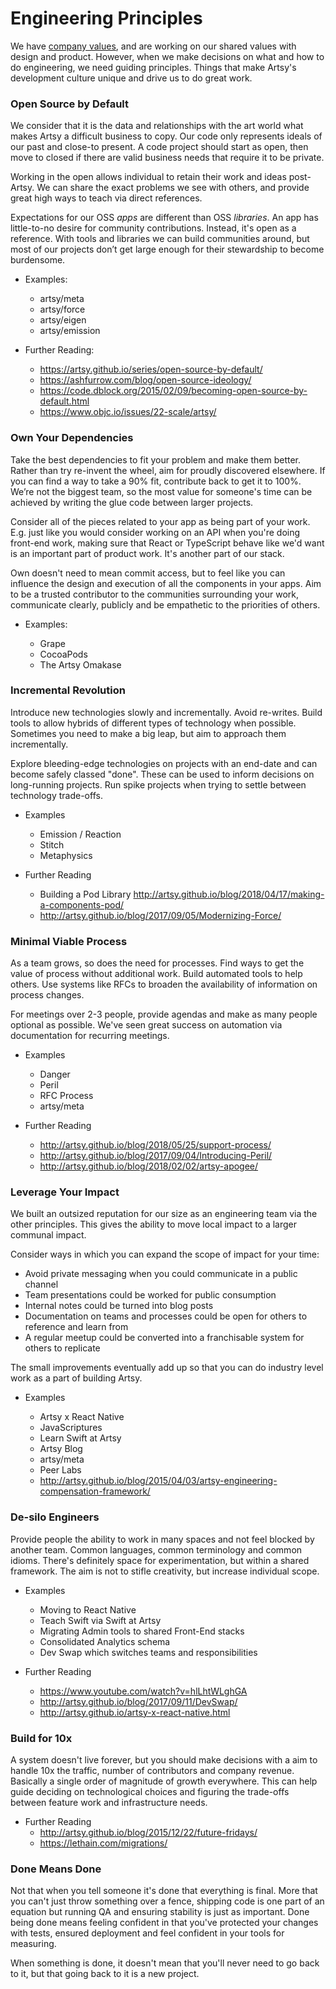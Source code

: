 # Engineering Principles

We have [company values](what_is_artsy.md), and are working on our shared values with design and product. However,
when we make decisions on what and how to do engineering, we need guiding principles. Things that make Artsy's
development culture unique and drive us to do great work.

### Open Source by Default

We consider that it is the data and relationships with the art world what makes Artsy a difficult business to copy.
Our code only represents ideals of our past and close-to present. A code project should start as open, then move to
closed if there are valid business needs that require it to be private.

Working in the open allows individual to retain their work and ideas post-Artsy. We can share the exact problems we
see with others, and provide great high ways to teach via direct references.

Expectations for our OSS _apps_ are different than OSS _libraries_. An app has little-to-no desire for community
contributions. Instead, it's open as a reference. With tools and libraries we can build communities around, but
most of our projects don’t get large enough for their stewardship to become burdensome.

- Examples:

  - artsy/meta
  - artsy/force
  - artsy/eigen
  - artsy/emission

- Further Reading:

  - https://artsy.github.io/series/open-source-by-default/
  - https://ashfurrow.com/blog/open-source-ideology/
  - https://code.dblock.org/2015/02/09/becoming-open-source-by-default.html
  - https://www.objc.io/issues/22-scale/artsy/

### Own Your Dependencies

Take the best dependencies to fit your problem and make them better. Rather than try re-invent the wheel, aim for
proudly discovered elsewhere. If you can find a way to take a 90% fit, contribute back to get it to 100%. We’re not
the biggest team, so the most value for someone's time can be achieved by writing the glue code between larger
projects.

Consider all of the pieces related to your app as being part of your work. E.g. just like you would consider
working on an API when you're doing front-end work, making sure that React or TypeScript behave like we'd want is
an important part of product work. It's another part of our stack.

Own doesn't need to mean commit access, but to feel like you can influence the design and execution of all the
components in your apps. Aim to be a trusted contributor to the communities surrounding your work, communicate
clearly, publicly and be empathetic to the priorities of others.

- Examples:

  - Grape
  - CocoaPods
  - The Artsy Omakase

### Incremental Revolution

Introduce new technologies slowly and incrementally. Avoid re-writes. Build tools to allow hybrids of different
types of technology when possible. Sometimes you need to make a big leap, but aim to approach them incrementally.

Explore bleeding-edge technologies on projects with an end-date and can become safely classed "done". These can be
used to inform decisions on long-running projects. Run spike projects when trying to settle between technology
trade-offs.

- Examples

  - Emission / Reaction
  - Stitch
  - Metaphysics

- Further Reading

  - Building a Pod Library http://artsy.github.io/blog/2018/04/17/making-a-components-pod/
  - http://artsy.github.io/blog/2017/09/05/Modernizing-Force/

### Minimal Viable Process

As a team grows, so does the need for processes. Find ways to get the value of process without additional work.
Build automated tools to help others. Use systems like RFCs to broaden the availability of information on process
changes.

For meetings over 2-3 people, provide agendas and make as many people optional as possible. We've seen great
success on automation via documentation for recurring meetings.

- Examples

  - Danger
  - Peril
  - RFC Process
  - artsy/meta

- Further Reading

  - http://artsy.github.io/blog/2018/05/25/support-process/
  - http://artsy.github.io/blog/2017/09/04/Introducing-Peril/
  - http://artsy.github.io/blog/2018/02/02/artsy-apogee/

### Leverage Your Impact

We built an outsized reputation for our size as an engineering team via the other principles. This gives the
ability to move local impact to a larger communal impact.

Consider ways in which you can expand the scope of impact for your time:

- Avoid private messaging when you could communicate in a public channel
- Team presentations could be worked for public consumption
- Internal notes could be turned into blog posts
- Documentation on teams and processes could be open for others to reference and learn from
- A regular meetup could be converted into a franchisable system for others to replicate

The small improvements eventually add up so that you can do industry level work as a part of building Artsy.

- Examples

  - Artsy x React Native
  - JavaScriptures
  - Learn Swift at Artsy
  - Artsy Blog
  - artsy/meta
  - Peer Labs
  - http://artsy.github.io/blog/2015/04/03/artsy-engineering-compensation-framework/

### De-silo Engineers

Provide people the ability to work in many spaces and not feel blocked by another team. Common languages, common
terminology and common idioms. There's definitely space for experimentation, but within a shared framework. The aim
is not to stifle creativity, but increase individual scope.

- Examples

  - Moving to React Native
  - Teach Swift via Swift at Artsy
  - Migrating Admin tools to shared Front-End stacks
  - Consolidated Analytics schema
  - Dev Swap which switches teams and responsibilities

- Further Reading
  - https://www.youtube.com/watch?v=hlLhtWLghGA
  - http://artsy.github.io/blog/2017/09/11/DevSwap/
  - http://artsy.github.io/artsy-x-react-native.html

### Build for 10x

A system doesn't live forever, but you should make decisions with a aim to handle 10x the traffic, number of
contributors and company revenue. Basically a single order of magnitude of growth everywhere. This can help guide
deciding on technological choices and figuring the trade-offs between feature work and infrastructure needs.

- Further Reading
  - http://artsy.github.io/blog/2015/12/22/future-fridays/
  - https://lethain.com/migrations/

### Done Means Done

Not that when you tell someone it's done that everything is final. More that you can't just throw something over a
fence, shipping code is one part of an equation but running QA and ensuring stability is just as important. Done
being done means feeling confident in that you've protected your changes with tests, ensured deployment and feel
confident in your tools for measuring.

When something is done, it doesn't mean that you'll never need to go back to it, but that going back to it is a new
project.
